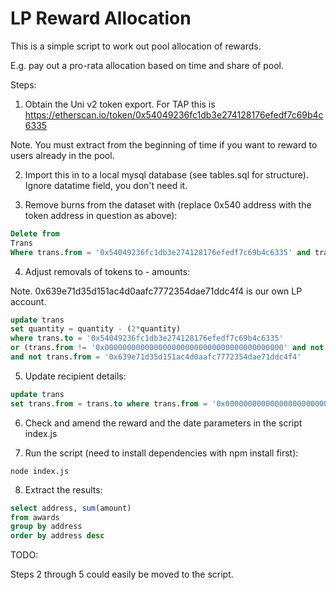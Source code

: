 # LP Reward Allocation

This is a simple script to work out pool allocation of rewards.

E.g. pay out a pro-rata allocation based on time and share of pool.

Steps:

1. Obtain the Uni v2 token export. For TAP this is https://etherscan.io/token/0x54049236fc1db3e274128176efedf7c69b4c6335

Note. You must extract from the beginning of time if you want to reward to users already in the pool.

2. Import this in to a local mysql database (see tables.sql for structure). Ignore datatime field, you don't need it.

3. Remove burns from the dataset with (replace 0x540 address with the token address in question as above):

```sql
Delete from
Trans
Where trans.from = '0x54049236fc1db3e274128176efedf7c69b4c6335' and trans.to = '0x0000000000000000000000000000000000000000'
```

4. Adjust removals of tokens to - amounts:

Note. 0x639e71d35d151ac4d0aafc7772354dae71ddc4f4 is our own LP account.

```sql
update trans
set quantity = quantity - (2*quantity)
where trans.to = '0x54049236fc1db3e274128176efedf7c69b4c6335'
or (trans.from != '0x0000000000000000000000000000000000000000' and not trans.to = '0x54049236fc1db3e274128176efedf7c69b4c6335')
and not trans.from = '0x639e71d35d151ac4d0aafc7772354dae71ddc4f4'
```

5. Update recipient details:

```sql
update trans
set trans.from = trans.to where trans.from = '0x0000000000000000000000000000000000000000'
```

6. Check and amend the reward and the date parameters in the script index.js

7. Run the script (need to install dependencies with npm install first):

```
node index.js
```

8. Extract the results:

```sql
select address, sum(amount)
from awards
group by address
order by address desc
```

TODO:

Steps 2 through 5 could easily be moved to the script.
